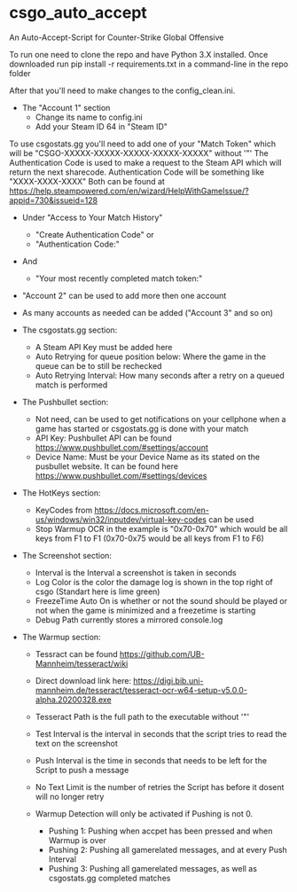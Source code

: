 # csgo_auto_accept
An Auto-Accept-Script for Counter-Strike Global Offensive

To run one need to clone the repo and have Python 3.X installed.
Once downloaded run pip install -r requirements.txt in a command-line in the repo folder

After that you'll need to make changes to the config_clean.ini.
- The "Account 1" section
	- Change its name to config.ini
	- Add your Steam ID 64 in "Steam ID"

To use csgostats.gg you'll need to add one of your "Match Token" which will be "CSGO-XXXXX-XXXXX-XXXXX-XXXXX-XXXXX" without '"'
The Authentication Code is used to make a request to the Steam API which will return the next sharecode. Authentication Code will be something like "XXXX-XXXX-XXXX"
Both can be found at https://help.steampowered.com/en/wizard/HelpWithGameIssue/?appid=730&issueid=128
- Under "Access to Your Match History"
	- "Create Authentication Code" or
	- "Authentication Code:"	
- And
	- "Your most recently completed match token:"

- "Account 2" can be used to add more then one account
- As many accounts as needed can be added ("Account 3" and so on)

- The csgostats.gg section:
	- A Steam API Key must be added here
	- Auto Retrying for queue position below: Where the game in the queue can be to still be rechecked
	- Auto Retrying Interval: How many seconds after a retry on a queued match is performed
	
- The Pushbullet section:
	- Not need, can be used to get notifications on your cellphone when a game has started or csgostats.gg is done with your match
	- API Key: Pushbullet API can be found https://www.pushbullet.com/#settings/account
	- Device Name: Must be your Device Name as its stated on the pusbullet website. It can be found here https://www.pushbullet.com/#settings/devices

- The HotKeys section:
	- KeyCodes from https://docs.microsoft.com/en-us/windows/win32/inputdev/virtual-key-codes can be used
	- Stop Warmup OCR in the example is "0x70-0x70" which would be all keys from F1 to F1 (0x70-0x75 would be all keys from F1 to F6)
	
- The Screenshot section:
	- Interval is the Interval a screenshot is taken in seconds
	- Log Color is the color the damage log is shown in the top right of csgo (Standart here is lime green)
	- FreezeTime Auto On is whether or not the sound should be played or not when the game is minimized and a freezetime is starting
	- Debug Path currently stores a mirrored console.log
	
- The Warmup section:
	- Tessract can be found https://github.com/UB-Mannheim/tesseract/wiki
	- Direct download link here: https://digi.bib.uni-mannheim.de/tesseract/tesseract-ocr-w64-setup-v5.0.0-alpha.20200328.exe
	- Tesseract Path is the full path to the executable without '"'
	- Test Interval is the interval in seconds that the script tries to read the text on the screenshot
	- Push Interval is the time in seconds that needs to be left for the Script to push a message
	- No Text Limit is the number of retries the Script has before it dosent will no longer retry
	
	- Warmup Detection will only be activated if Pushing is not 0.
		- Pushing 1: Pushing when accpet has been pressed and when Warmup is over
		- Pushing 2: Pushing all gamerelated messages, and at every Push Interval
		- Pushing 3: Pushing all gamerelated messages, as well as csgostats.gg completed matches
